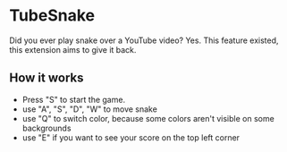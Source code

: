 # TubeSnake

Did you ever play snake over a YouTube video?
Yes. This feature existed, this extension aims to give it back.

## How it works

- Press "S" to start the game.
- use "A", "S", "D", "W" to move snake
- use "Q" to switch color, because some colors aren't visible on some backgrounds
- use "E" if you want to see your score on the top left corner
